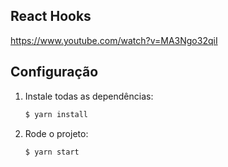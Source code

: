 ## React Hooks

https://www.youtube.com/watch?v=MA3Ngo32qiI

## Configuração

1. Instale todas as dependências:

   ```sh
   $ yarn install
   ```

2. Rode o projeto:

   ```sh
   $ yarn start
   ```
